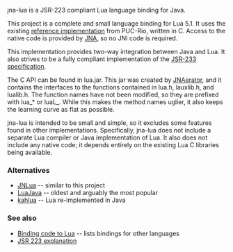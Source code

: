 jna-lua is a JSR-223 compliant Lua language binding for Java.

This project is a complete and small language binding for Lua 5.1. It uses 
the existing [reference implementation](http://lua-users.org/wiki/LuaBinaries) 
from PUC-Rio, written in C. Access to the native code is provided by 
[JNA](https://jna.dev.java.net/), so no JNI code is required. 

This implementation provides two-way integration between Java and Lua. It also 
strives to be a fully compliant implementation of the 
[JSR-233 specification](http://download.oracle.com/docs/cd/E17409_01/javase/6/docs/technotes/guides/scripting/index.html).

The C API can be found in lua.jar. This jar was created by
[JNAerator](http://code.google.com/p/jnaerator/), and it
contains the interfaces to the functions contained in lua.h, lauxlib.h, and
lualib.h. The function names have not been modified, so they are prefixed with
lua_* or luaL_. While this makes the method names uglier, it also keeps the
learning curve as flat as possible.

jna-lua is intended to be small and simple, so it excludes some features found
in other implementations. Specifically, jna-lua does not include a separate Lua 
compiler or Java implementation of Lua. It also does not include any native code;
it depends entirely on the existing Lua C libraries being available.

### Alternatives

* [JNLua](http://www.naef.com/jnlua/) -- similar to this project 
* [LuaJava](http://www.keplerproject.org/luajava/) -- oldest and arguably the most popular
* [kahlua](http://code.google.com/p/kahlua/) -- Lua re-implemented in Java

### See also

* [Binding code to Lua](http://lua-users.org/wiki/BindingCodeToLua) -- lists bindings for other languages
* [JSR 223 explanation](http://java.sun.com/developer/technicalArticles/J2SE/Desktop/scripting/)

